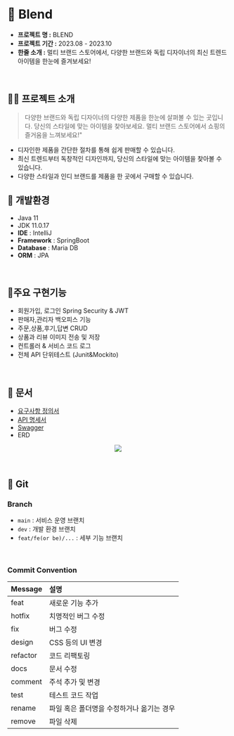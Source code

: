 # 🛒 Blend 

- **프로젝트 명 :** BLEND
- **프로젝트 기간 :** 2023.08 - 2023.10
- **한줄 소개 :** 멀티 브랜드 스토어에서, 다양한 브랜드와 독립 디자이너의 최신 트렌드 아이템을 한눈에 즐겨보세요!
<br>

## 💁‍♂️ 프로젝트 소개
> 다양한 브랜드와 독립 디자이너의 다양한 제품을 한눈에 살펴볼 수 있는 곳입니다. 
  당신의 스타일에 맞는 아이템을 찾아보세요. 멀티 브랜드 스토어에서 쇼핑의 즐거움을 느껴보세요!"

- 디자인한 제품을 간단한 절차를 통해 쉽게 판매할 수 있습니다.
- 최신 트렌드부터 독창적인 디자인까지, 당신의 스타일에 맞는 아이템을 찾아볼 수 있습니다.
- 다양한 스타일과 인디 브랜드를 제품을 한 곳에서 구매할 수 있습니다.

## 🔧 개발환경
- Java 11
- JDK 11.0.17
- **IDE** : IntelliJ
- **Framework** : SpringBoot
- **Database** : Maria DB
- **ORM** : JPA

<br>

## 📍주요 구현기능

- 회원가입, 로그인 Spring Security & JWT 
- 판매자,관리자 백오피스 기능
- 주문,상품,후기,답변 CRUD
- 상품과 리뷰 이미지 전송 및 저장
- 컨트롤러 & 서비스 코드 로그
- 전체 API 단위테스트 (Junit&Mockito)

<br>



## 📝 문서
- [요구사항 정의서](https://github.com/SOOSOO37/Blend-SOOSOO37/files/13818008/Blend.-.pdf)
- [API 명세서](https://github.com/SOOSOO37/Blend-SOOSOO37/files/13818029/Blend.-.API.pdf)
- [Swagger](https://github.com/SOOSOO37/Blend-SOOSOO37/files/13821172/html2-client-generated.zip)
- ERD
  
<p align="center">
  <img src="https://github.com/SOOSOO37/Blend-SOOSOO37/assets/115699805/aa8486b1-1da1-4bb7-bb8f-d592b986330f">
</p>

<br>

## 📌 Git
### Branch
- `main` : 서비스 운영 브랜치
- `dev` : 개발 환경 브랜치
- `feat/fe(or be)/...` : 세부 기능 브랜치

<br>

### Commit Convention
| Message | 설명 |
| :--- | :--- |
| feat | 새로운 기능 추가 |
| hotfix | 치명적인 버그 수정 |
| fix | 버그 수정 |
| design | CSS 등의 UI 변경 |
| refactor | 코드 리팩토링 |
| docs | 문서 수정 |
| comment | 주석 추가 및 변경 |
| test | 테스트 코드 작업 |
| rename | 파일 혹은 폴더명을 수정하거나 옮기는 경우 |
| remove | 파일 삭제 |

